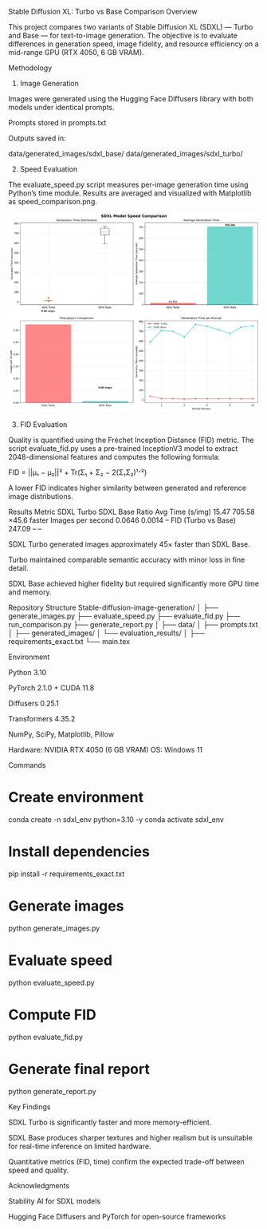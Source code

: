 Stable Diffusion XL: Turbo vs Base Comparison
Overview

This project compares two variants of Stable Diffusion XL (SDXL) — Turbo and Base — for text-to-image generation.
The objective is to evaluate differences in generation speed, image fidelity, and resource efficiency on a mid-range GPU (RTX 4050, 6 GB VRAM).

Methodology
1. Image Generation

Images were generated using the Hugging Face Diffusers library with both models under identical prompts.

Prompts stored in prompts.txt

Outputs saved in:

data/generated_images/sdxl_base/
data/generated_images/sdxl_turbo/

2. Speed Evaluation

The evaluate_speed.py script measures per-image generation time using Python’s time module.
Results are averaged and visualized with Matplotlib as speed_comparison.png.

![Speed Comparison](https://github.com/UmaimaKhan01/Stable-diffusion-image-generation/blob/main/evaluation_results/speed_comparison.png?raw=true)


3. FID Evaluation

Quality is quantified using the Fréchet Inception Distance (FID) metric.
The script evaluate_fid.py uses a pre-trained InceptionV3 model to extract 2048-dimensional features and computes the following formula:

FID = ||μ₁ − μ₂||² + Tr(Σ₁ + Σ₂ − 2(Σ₁Σ₂)¹ᐟ²)


A lower FID indicates higher similarity between generated and reference image distributions.

Results
Metric	SDXL Turbo	SDXL Base	Ratio
Avg Time (s/img)	15.47	705.58	×45.6 faster
Images per second	0.0646	0.0014	–
FID (Turbo vs Base)	247.09	–	–

SDXL Turbo generated images approximately 45× faster than SDXL Base.

Turbo maintained comparable semantic accuracy with minor loss in fine detail.

SDXL Base achieved higher fidelity but required significantly more GPU time and memory.

Repository Structure
Stable-diffusion-image-generation/
│
├── generate_images.py
├── evaluate_speed.py
├── evaluate_fid.py
├── run_comparison.py
├── generate_report.py
│
├── data/
│   ├── prompts.txt
│   ├── generated_images/
│   └── evaluation_results/
│
├── requirements_exact.txt
└── main.tex

Environment

Python 3.10

PyTorch 2.1.0 + CUDA 11.8

Diffusers 0.25.1

Transformers 4.35.2

NumPy, SciPy, Matplotlib, Pillow

Hardware: NVIDIA RTX 4050 (6 GB VRAM)
OS: Windows 11

Commands
# Create environment
conda create -n sdxl_env python=3.10 -y
conda activate sdxl_env

# Install dependencies
pip install -r requirements_exact.txt

# Generate images
python generate_images.py

# Evaluate speed
python evaluate_speed.py

# Compute FID
python evaluate_fid.py

# Generate final report
python generate_report.py

Key Findings

SDXL Turbo is significantly faster and more memory-efficient.

SDXL Base produces sharper textures and higher realism but is unsuitable for real-time inference on limited hardware.

Quantitative metrics (FID, time) confirm the expected trade-off between speed and quality.

Acknowledgments

Stability AI for SDXL models

Hugging Face Diffusers and PyTorch for open-source frameworks
